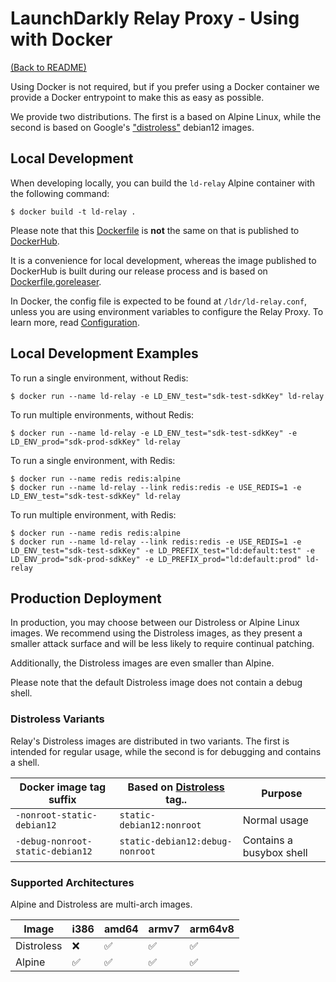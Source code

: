 # LaunchDarkly Relay Proxy - Using with Docker

[(Back to README)](../README.md)

Using Docker is not required, but if you prefer using a Docker container we provide a Docker entrypoint to make this as easy as possible.

We provide two distributions. The first is a based on Alpine Linux, while the second is based on Google's 
["distroless"](https://github.com/GoogleContainerTools/distroless) debian12 images. 


## Local Development

When developing locally, you can build the `ld-relay` Alpine container with the following command:
```
$ docker build -t ld-relay .
```

Please note that this [Dockerfile](../Dockerfile) is **not** the same on that is published to [DockerHub](https://hub.docker.com/r/launchdarkly/ld-relay).

It is a convenience for local development, whereas the image published to DockerHub is built during our release process 
and is based on [Dockerfile.goreleaser](../Dockerfile.goreleaser).

In Docker, the config file is expected to be found at `/ldr/ld-relay.conf`, unless you are using environment variables 
to configure the Relay Proxy. To learn more, read [Configuration](./configuration.md).

## Local Development Examples

To run a single environment, without Redis:
```shell
$ docker run --name ld-relay -e LD_ENV_test="sdk-test-sdkKey" ld-relay
```

To run multiple environments, without Redis:
```shell
$ docker run --name ld-relay -e LD_ENV_test="sdk-test-sdkKey" -e LD_ENV_prod="sdk-prod-sdkKey" ld-relay
```

To run a single environment, with Redis:
```shell
$ docker run --name redis redis:alpine
$ docker run --name ld-relay --link redis:redis -e USE_REDIS=1 -e LD_ENV_test="sdk-test-sdkKey" ld-relay
```

To run multiple environment, with Redis:
```shell
$ docker run --name redis redis:alpine
$ docker run --name ld-relay --link redis:redis -e USE_REDIS=1 -e LD_ENV_test="sdk-test-sdkKey" -e LD_PREFIX_test="ld:default:test" -e LD_ENV_prod="sdk-prod-sdkKey" -e LD_PREFIX_prod="ld:default:prod" ld-relay
```

## Production Deployment

In production, you may choose between our Distroless or Alpine Linux images. We recommend using the Distroless
images, as they present a smaller attack surface and will be less likely to require continual patching.

Additionally, the Distroless images are even smaller than Alpine.

Please note that the default Distroless image does not contain a debug shell. 

### Distroless Variants

Relay's Distroless images are distributed in two variants. The first is intended for regular usage, while the 
second is for debugging and contains a shell.

| Docker image tag suffix          | Based on [Distroless](https://github.com/GoogleContainerTools/distroless) tag.. | Purpose                  |
|----------------------------------|---------------------------------------------------------------------------------|--------------------------|
| `-nonroot-static-debian12`       | `static-debian12:nonroot`                                                       | Normal usage             |
| `-debug-nonroot-static-debian12` | `static-debian12:debug-nonroot`                                                 | Contains a busybox shell |



### Supported Architectures

Alpine and Distroless are multi-arch images.

| Image      | i386 | amd64 | armv7 | arm64v8 |
|------------|------|-------|-------|---------|
| Distroless | ❌    | ✅     | ✅     | ✅       |
| Alpine     | ✅    | ✅     | ✅     | ✅       |
